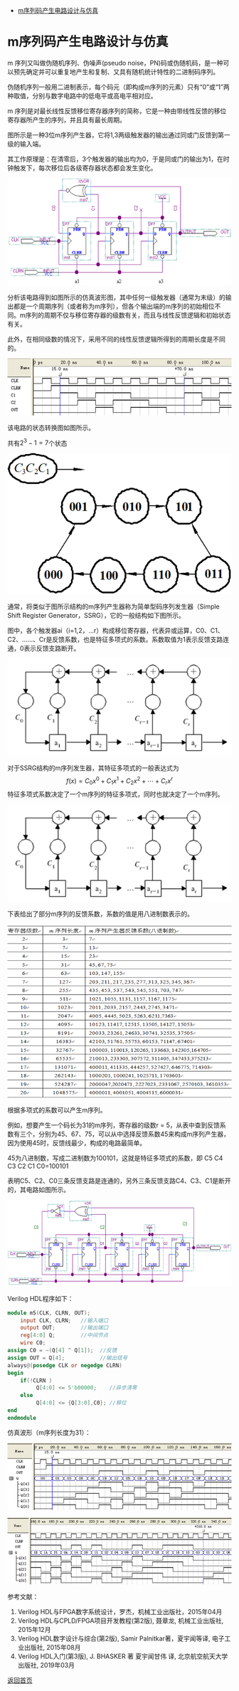 - [m序列码产生电路设计与仿真](#m序列码产生电路设计与仿真)


# m序列码产生电路设计与仿真

m 序列又叫做伪随机序列、伪噪声(pseudo noise，PN)码或伪随机码，是一种可以预先确定并可以重复地产生和复制、又具有随机统计特性的二进制码序列。

伪随机序列一般用二进制表示，每个码元（即构成m序列的元素）只有“0”或“1”两种取值，分别与数字电路中的低电平或高电平相对应。

m 序列是对最长线性反馈移位寄存器序列的简称，它是一种由带线性反馈的移位寄存器所产生的序列，并且具有最长周期。

图所示是一种3位m序列产生器，它将1,3两级触发器的输出通过同或门反馈到第一级的输入端。

其工作原理是：在清零后，3个触发器的输出均为0，于是同或门的输出为1，在时钟触发下，每次移位后各级寄存器状态都会发生变化。

![](https://raw.githubusercontent.com/timerring/picgo/master/picbed/image-20230202161913637.png)

分析该电路得到如图所示的仿真波形图，其中任何一级触发器（通常为末级）的输出都是一个周期序列（或者称为m序列），但各个输出端的m序列的初始相位不同。m序列的周期不仅与移位寄存器的级数有关，而且与线性反馈逻辑和初始状态有关。

此外，在相同级数的情况下，采用不同的线性反馈逻辑所得到的周期长度是不同的。

![](https://raw.githubusercontent.com/timerring/picgo/master/picbed/image-20230202162041331.png)

该电路的状态转换图如图所示。

共有$2^3-1=7$个状态

![三位m序列状态转换图](https://raw.githubusercontent.com/timerring/picgo/master/picbed/image-20230202162154243.png)

通常，将类似于图所示结构的m序列产生器称为简单型码序列发生器（Simple Shift Register Generator，SSRG），它的一般结构如下图所示。

图中，各个触发器ai（i=1,2，…r）构成移位寄存器，代表异或运算，C0、C1、C2、……、Cr是反馈系数，也是特征多项式的系数。系数取值为1表示反馈支路连通，0表示反馈支路断开。

![SSRG电路的结构](https://raw.githubusercontent.com/timerring/picgo/master/picbed/image-20230202162306442.png)

对于SSRG结构的m序列发生器，其特征多项式的一般表达式为
$$
f(x)=C_{0} x^{0}+C_{1} x^{1}+C_{2} x^{2}+\cdots+C_{r} x^{r}
$$
特征多项式系数决定了一个m序列的特征多项式，同时也就决定了一个m序列。

![](https://raw.githubusercontent.com/timerring/picgo/master/picbed/image-20230202162400516.png)

下表给出了部分m序列的反馈系数，系数的值是用八进制数表示的。

![](https://raw.githubusercontent.com/timerring/picgo/master/picbed/image-20230202162430114.png)

根据多项式的系数可以产生m序列。

例如，想要产生一个码长为31的m序列，寄存器的级数r = 5，从表中查到反馈系数有三个，分别为45、67、75，可以从中选择反馈系数45来构成m序列产生器，因为使用45时，反馈线最少，构成的电路最简单。

45为八进制数，写成二进制数为100101，这就是特征多项式的系数，即 C5 C4 C3 C2 C1 C0=100101

表明C5、C2、C0三条反馈支路是连通的，另外三条反馈支路C4、C3、C1是断开的，其电路如图所示。

![五位 m 序列产生器](https://raw.githubusercontent.com/timerring/picgo/master/picbed/image-20230202162529793.png)

Verilog HDL程序如下：

```verilog
module m5(CLK, CLRN, OUT);
    input CLK, CLRN;   //输入端口
    output OUT;        //输出端口
    reg[4:0] Q;        //中间节点
    wire C0;
assign C0 = ~(Q[4] ^ Q[1]);  //反馈
assign OUT = Q[4];           //输出信号
always@(posedge CLK or negedge CLRN)
begin
    if(!CLRN )
         Q[4:0] <= 5'b00000;    //异步清零
    else
         Q[4:0] <= {Q[3:0],C0}; //移位
end
endmodule
```

仿真波形（m序列长度为31）：

![](https://raw.githubusercontent.com/timerring/picgo/master/picbed/image-20230202162601823.png)

![](https://raw.githubusercontent.com/timerring/picgo/master/picbed/image-20230202162605747.png)

参考文献：

1. Verilog HDL与FPGA数字系统设计，罗杰，机械工业出版社，2015年04月
2. Verilog HDL与CPLD/FPGA项目开发教程(第2版), 聂章龙, 机械工业出版社, 2015年12月
3. Verilog HDL数字设计与综合(第2版), Samir Palnitkar著，夏宇闻等译, 电子工业出版社, 2015年08月
4. Verilog HDL入门(第3版), J. BHASKER 著 夏宇闻甘伟 译, 北京航空航天大学出版社, 2019年03月



[返回首页](https://github.com/timerring/hardware-tutorial)